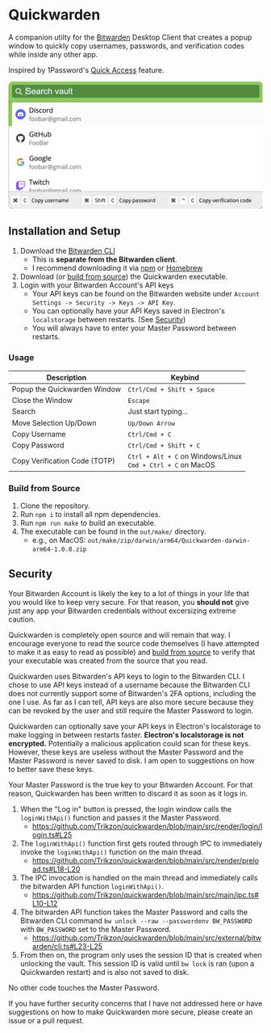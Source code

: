 # Quickwarden
A companion utilty for the [Bitwarden](https://bitwarden.com) Desktop Client that creates a popup window to quickly copy usernames, passwords, and verification codes while inside any other app.

Inspired by 1Password's [Quick Access](https://support.1password.com/quick-access/) feature.

![Alt text](promo/search.png)

## Installation and Setup
1. Download the [Bitwarden CLI](https://bitwarden.com/help/cli/#download-and-install)
    - This is **separate from the Bitwarden client**.
    - I recommend downloading it via [npm](https://www.npmjs.com/package/@bitwarden/cli) or [Homebrew](https://formulae.brew.sh/formula/bitwarden-cli#default)
2. Download (or [build from source](#build-from-source)) the Quickwarden executable.
3. Login with your Bitwarden Account's API keys
    - Your API keys can be found on the Bitwarden website under `Account Settings -> Security -> Keys -> API Key`.
    - You can optionally have your API Keys saved in Electron's `localstorage` between restarts. (See [Security](#security))
    - You will always have to enter your Master Password between restarts.

### Usage
| Description | Keybind |
| - | - |
| Popup the Quickwarden Window | `Ctrl/Cmd + Shift + Space` |
| Close the Window | `Escape` |
| Search | Just start typing... |
| Move Selection Up/Down | `Up/Down Arrow`
| Copy Username | `Ctrl/Cmd + C` |
| Copy Password | `Ctrl/Cmd + Shift + C` |
| Copy Verification Code (TOTP) | `Ctrl + Alt + C` on Windows/Linux<br>`Cmd + Ctrl + C` on MacOS |

### Build from Source
1. Clone the repository.
2. Run `npm i` to install all npm dependencies.
3. Run `npm run make` to build an executable.
4. The executable can be found in the `out/make/` directory.
    - e.g., on MacOS: `out/make/zip/darwin/arm64/Quickwarden-darwin-arm64-1.0.0.zip`

## Security
Your Bitwarden Account is likely the key to a lot of things in your life that you would like to keep very secure. For that reason, you **should not** give just any app your Bitwarden credentials without excersizing extreme caution.

Quickwarden is completely open source and will remain that way. I encourage everyone to read the source code themselves (I have attempted to make it as easy to read as possible) and [build from source](#build-from-source) to verify that your executable was created from the source that you read.

Quickwarden uses Bitwarden's API keys to login to the Bitwarden CLI. I chose to use API keys instead of a username because the Bitwarden CLI does not currently support some of Bitwarden's 2FA options, including the one I use. As far as I can tell, API keys are also more secure because they can be revoked by the user and still require the Master Password to login.

Quickwarden can optionally save your API keys in Electron's localstorage to make logging in between restarts faster. **Electron's localstorage is not encrypted.** Potentially a malicious application could scan for these keys. However, these keys are useless without the Master Password and the Master Password is never saved to disk. I am open to suggestions on how to better save these keys.

Your Master Password is the true key to your Bitwarden Account. For that reason, Quickwarden has been written to discard it as soon as it logs in.
1. When the "Log in" button is pressed, the login window calls the `loginWithApi()` function and passes it the Master Password.
    - https://github.com/Trikzon/quickwarden/blob/main/src/render/login/login.ts#L25
2. The `loginWithApi()` function first gets routed through IPC to immediately invoke the `loginWithApi()` function on the main thread.
    - https://github.com/Trikzon/quickwarden/blob/main/src/render/preload.ts#L18-L20
3. The IPC invocation is handled on the main thread and immediately calls the bitwarden API function `loginWithApi()`.
    - https://github.com/Trikzon/quickwarden/blob/main/src/main/ipc.ts#L10-L12
4. The bitwarden API function takes the Master Password and calls the Bitwarden CLI command `bw unlock --raw --passwordenv BW_PASSWORD` with `BW_PASSWORD` set to the Master Password.
    - https://github.com/Trikzon/quickwarden/blob/main/src/external/bitwarden/cli.ts#L23-L25
5. From then on, the program only uses the session ID that is created when unlocking the vault. This session ID is valid until `bw lock` is ran (upon a Quickwarden restart) and is also not saved to disk.

No other code touches the Master Password.

If you have further security concerns that I have not addressed here or have suggestions on how to make Quickwarden more secure, please create an issue or a pull request.
